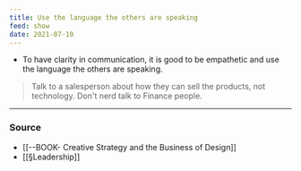 ```yaml
---
title: Use the language the others are speaking
feed: show
date: 2021-07-10
---
```


- To have clarity in communication, it is good to be empathetic and use the language the others are speaking.

> Talk to a salesperson about how they can sell the products, not technology. Don't nerd talk to Finance people.

---
### Source
-  [[--BOOK- Creative Strategy and the Business of Design]]
- [[§Leadership]]